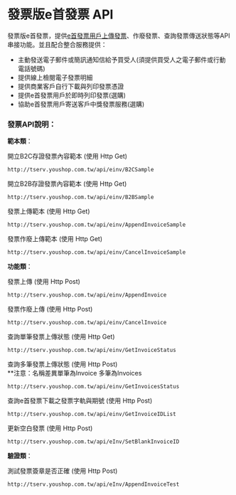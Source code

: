 # 發票版e首發票 API

發票版e首發票，提供[e首發票用戶上傳發票](einv2_api_erp)、作廢發票、查詢發票傳送狀態等API串接功能。並且配合整合服務提供：

* 主動發送電子郵件或簡訊通知信給予買受人\(須提供買受人之電子郵件或行動電話號碼\)
* 提供線上檢閱電子發票明細
* 提供商業客戶自行下載與列印發票憑證
* 提供e首發票用戶於即時列印發票\(選購\)
* 協助e首發票用戶寄送客戶中獎發票服務\(選購\) 

### 發票API說明：

**範本類**：

開立B2C存證發票內容範本 (使用 Http Get)

```
http://tserv.youshop.com.tw/api/einv/B2CSample
```

開立B2B存證發票內容範本 (使用 Http Get)

```
http://tserv.youshop.com.tw/api/einv/B2BSample
```

發票上傳範本 (使用 Http Get)

```
http://tserv.youshop.com.tw/api/einv/AppendInvoiceSample
```

發票作廢上傳範本 (使用 Http Get)

```
http://tserv.youshop.com.tw/api/einv/CancelInvoiceSample
```

**功能類**：

發票上傳 (使用 Http Post)

```
http://tserv.youshop.com.tw/api/einv/AppendInvoice
```

發票作廢上傳 (使用 Http Post)

```
http://tserv.youshop.com.tw/api/einv/CancelInvoice
```

查詢單筆發票上傳狀態 (使用 Http Get)

```
http://tserv.youshop.com.tw/api/einv/GetInvoiceStatus
```

查詢多筆發票上傳狀態 (使用 Http Post) <br />
**注意：名稱差異單筆為Invoice 多筆為Invoices

```
http://tserv.youshop.com.tw/api/einv/GetInvoicesStatus
```

查詢e首發票下載之發票字軌與期號 (使用 Http Post)

```
http://tserv.youshop.com.tw/api/einv/GetInvoiceIDList
```

更新空白發票 (使用 Http Post)

```
http://tserv.youshop.com.tw/api/eInv/SetBlankInvoiceID
```


**驗證類**：

測試發票簽章是否正確 (使用 Http Post)

```
http://tserv.youshop.com.tw/api/eInv/AppendInvoiceTest
```

